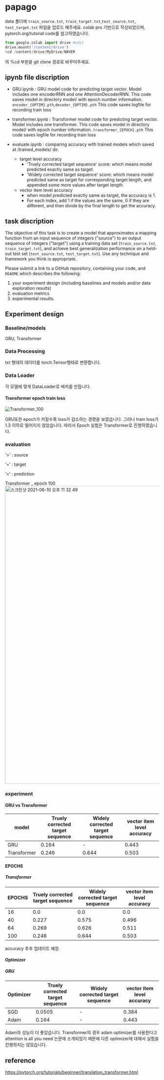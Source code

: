 # papago
data 폴더에 `train_source.txt`, `train_target.txt`,`test_source.txt`, `test_target.txt` 파일을 업로드 해주세요.
colab pro 기반으로 작성되었으며, pytorch.org/tutorial code를 참고하였습니다. 
```python
from google.colab import drive #edit
drive.mount('/content/drive')
%cd /content/drive/MyDrive/NAVER 
```
의 %cd 부분을 git clone 경로로 바꾸어주세요.


## ipynb file discription
+ GRU.ipynb : GRU model code for predicting target vector. Model includes one encoderRNN and one AttentionDecoderRNN.
    This code saves model in directory model/ with epoch number information. `encoder_{OPTIM}.pth`,`decoder_{OPTIM}.pth`
    This code saves logfile for recording train loss

+ transformer.ipynb : Transformer model code for predicting target vector. Model includes one transformer.
    This code saves model in directory model/ with epoch number information. `transformer_{EPOCH}.pth`
    This code saves logfile for recording train loss

+ evaluate.ipynb : comparing accuracy with trained models which saved at /trained_models/ dir. 
  + target level accuracy
    + 'Truely corrected target sequence' score: which means model predicted exactly same as target.
    + 'Widely corrected target sequence' score: which means model predicted same as target for corresponding target length, and appended some more values after target length.
  + vector item level accuracy
    + when model predicted exactly same as target, the accuracy is 1.
    + For each index, add 1 if the values are the same, 0 if they are different, and then divide by the final length to get the accuracy.


## task discription

The objective of this task is to create a model that approximates a mapping function from an input sequence of integers ("source") to an output sequence of integers ("target") using a training data set (`train_source.txt`, `train_target.txt`), and achieve best generalization performance on a held-out test set (`test_source.txt`, `test_target.txt`). Use any technique and framework you think is appropriate. 

Please submit a link to a GitHub repository, containing your code, and `README` which describes the following:

1. your experiment design (including baselines and models and/or data exploration results)
2. evaluation metrics
3. experimental results.

## Experiment design

### Baseline/models

GRU, Transformer

### Data Processing

txt 형태의 데이터를 torch.Tensor형태로 변환합니다. 

### Data Loader 

각 모델에 맞게 DataLoader로 배치를 만듭니다. 



#### Transformer epoch train loss
![Transformer_100](https://user-images.githubusercontent.com/69630288/121541176-05ddb400-ca42-11eb-94e7-8a6fae2e5321.png)


GRU또한 epoch가 커질수록 loss가 감소하는 경향을 보였습니다. 그러나 train loss가 1.3 이하로 떨어지지 않았습니다. 따라서 Epoch 실험은 Transformer로 진행하였습니다.
### evaluation
'>' : source

'=' : target

'<' : prediction


Transformer _ epoch 100
<img width="975" alt="스크린샷 2021-06-10 오후 11 32 49" src="https://user-images.githubusercontent.com/69630288/121543856-37577f00-ca44-11eb-8361-3399a9fdeb18.png">


### experiment

#### GRU vs Transformer
|model|Truely corrected target sequence|Widely corrected target sequence|vector item level accuracy|
|------|---|---|---|
|GRU|0.164|-|0.443|
|Transformer|0.246|0.644|0.503|

#### EPOCHS
##### Transformer
|EPOCHS|Truely corrected target sequence|Widely corrected target sequence|vector item level accuracy|
|------|---|---|---|
|16|0.0|0.0|0.0|
|40|0.227|0.575|0.496|
|64|0.269|0.626|0.511|
|100|0.246|0.644|0.503|

accuracy 추후 업데이트 예정.
#### Optimizer 
##### GRU
|Optimizer|Truely corrected target sequence|Widely corrected target sequence|vector item level accuracy|
|------|---|---|---|
|SGD|0.0505|-|0.384|
|Adam|0.164|-|0.443|


Adam의 성능이 더 좋았습니다. Transformer의 경우 adam optimizer를 사용한다고 attention is all you need 논문에 소개되었기 때문에 다른 optimizer에 대해서 실험을 진행하지는 않았습니다. 

## reference
https://pytorch.org/tutorials/beginner/translation_transformer.html
